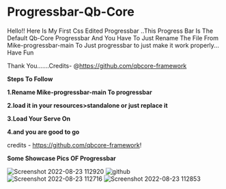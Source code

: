 # Progressbar-Qb-Core
Hello!! Here Is My First Css Edited Progressbar ..This Progress Bar Is The Default Qb-Core Progressbar And You Have To Just Rename The File From Mike-progressbar-main To Just progressbar to just make it work properly... Have Fun   


Thank You.......Credits- @https://github.com/qbcore-framework



__Steps To Follow__

__1.Rename Mike-progressbar-main To progressbar__

__2.load it in your resources>standalone or just replace it__

__3.Load Your Serve On__

__4.and you are good to go__





credits - https://github.com/qbcore-framework!

**Some Showcase Pics OF Progressbar**


![Screenshot 2022-08-23 112920](https://user-images.githubusercontent.com/111684474/186083694-cd3ceed6-860c-4576-90da-8f247f7497fd.png)
![github](https://user-images.githubusercontent.com/111684474/186083700-5542c3aa-4974-4fec-9b08-d1574417032c.png)
![Screenshot 2022-08-23 112716](https://user-images.githubusercontent.com/111684474/186083677-9d87767b-e3e7-40bd-a2fa-0abb925e3ae1.png)
![Screenshot 2022-08-23 112853](https://user-images.githubusercontent.com/111684474/186083689-ea0a4806-468f-4730-991f-87529dead483.png)



